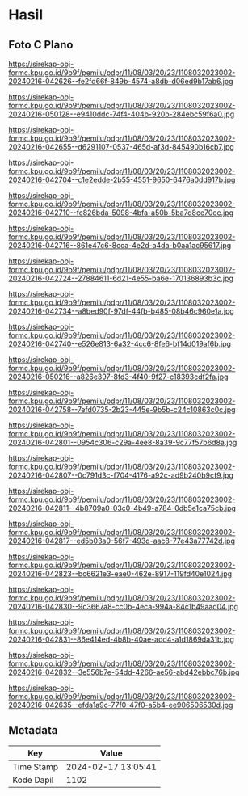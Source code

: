 # Hasil

## Foto C Plano

https://sirekap-obj-formc.kpu.go.id/9b9f/pemilu/pdpr/11/08/03/20/23/1108032023002-20240216-042626--fe2fd66f-849b-4574-a8db-d06ed9b17ab6.jpg

https://sirekap-obj-formc.kpu.go.id/9b9f/pemilu/pdpr/11/08/03/20/23/1108032023002-20240216-050128--e9410ddc-74f4-404b-920b-284ebc59f6a0.jpg

https://sirekap-obj-formc.kpu.go.id/9b9f/pemilu/pdpr/11/08/03/20/23/1108032023002-20240216-042655--d6291107-0537-465d-af3d-845490b16cb7.jpg

https://sirekap-obj-formc.kpu.go.id/9b9f/pemilu/pdpr/11/08/03/20/23/1108032023002-20240216-042704--c1e2edde-2b55-4551-9650-6476a0dd917b.jpg

https://sirekap-obj-formc.kpu.go.id/9b9f/pemilu/pdpr/11/08/03/20/23/1108032023002-20240216-042710--fc826bda-5098-4bfa-a50b-5ba7d8ce70ee.jpg

https://sirekap-obj-formc.kpu.go.id/9b9f/pemilu/pdpr/11/08/03/20/23/1108032023002-20240216-042716--861e47c6-8cca-4e2d-a4da-b0aa1ac95617.jpg

https://sirekap-obj-formc.kpu.go.id/9b9f/pemilu/pdpr/11/08/03/20/23/1108032023002-20240216-042724--27884611-6d21-4e55-ba6e-170136893b3c.jpg

https://sirekap-obj-formc.kpu.go.id/9b9f/pemilu/pdpr/11/08/03/20/23/1108032023002-20240216-042734--a8bed90f-97df-44fb-b485-08b46c960e1a.jpg

https://sirekap-obj-formc.kpu.go.id/9b9f/pemilu/pdpr/11/08/03/20/23/1108032023002-20240216-042740--e526e813-6a32-4cc6-8fe6-bf14d019af6b.jpg

https://sirekap-obj-formc.kpu.go.id/9b9f/pemilu/pdpr/11/08/03/20/23/1108032023002-20240216-050216--a826e397-8fd3-4f40-9f27-c18393cdf2fa.jpg

https://sirekap-obj-formc.kpu.go.id/9b9f/pemilu/pdpr/11/08/03/20/23/1108032023002-20240216-042758--7efd0735-2b23-445e-9b5b-c24c10863c0c.jpg

https://sirekap-obj-formc.kpu.go.id/9b9f/pemilu/pdpr/11/08/03/20/23/1108032023002-20240216-042801--0954c306-c29a-4ee8-8a39-9c77f57b6d8a.jpg

https://sirekap-obj-formc.kpu.go.id/9b9f/pemilu/pdpr/11/08/03/20/23/1108032023002-20240216-042807--0c791d3c-f704-4176-a92c-ad9b240b9cf9.jpg

https://sirekap-obj-formc.kpu.go.id/9b9f/pemilu/pdpr/11/08/03/20/23/1108032023002-20240216-042811--4b8709a0-03c0-4b49-a784-0db5e1ca75cb.jpg

https://sirekap-obj-formc.kpu.go.id/9b9f/pemilu/pdpr/11/08/03/20/23/1108032023002-20240216-042817--ed5b03a0-56f7-493d-aac8-77e43a77742d.jpg

https://sirekap-obj-formc.kpu.go.id/9b9f/pemilu/pdpr/11/08/03/20/23/1108032023002-20240216-042823--bc6621e3-eae0-462e-8917-119fd40e1024.jpg

https://sirekap-obj-formc.kpu.go.id/9b9f/pemilu/pdpr/11/08/03/20/23/1108032023002-20240216-042830--9c3667a8-cc0b-4eca-994a-84c1b49aad04.jpg

https://sirekap-obj-formc.kpu.go.id/9b9f/pemilu/pdpr/11/08/03/20/23/1108032023002-20240216-042831--86e414ed-4b8b-40ae-add4-a1d1869da31b.jpg

https://sirekap-obj-formc.kpu.go.id/9b9f/pemilu/pdpr/11/08/03/20/23/1108032023002-20240216-042832--3e556b7e-54dd-4266-ae56-abd42ebbc76b.jpg

https://sirekap-obj-formc.kpu.go.id/9b9f/pemilu/pdpr/11/08/03/20/23/1108032023002-20240216-042635--efda1a9c-77f0-47f0-a5b4-ee906506530d.jpg


## Metadata

| Key        | Value               |
| ---------- | ------------------- |
| Time Stamp | 2024-02-17 13:05:41 |
| Kode Dapil | 1102                |



